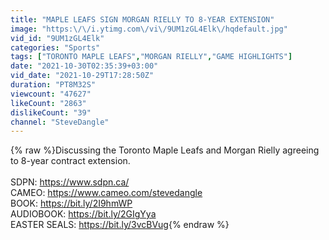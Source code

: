 ```yaml
---
title: "MAPLE LEAFS SIGN MORGAN RIELLY TO 8-YEAR EXTENSION"
image: "https:\/\/i.ytimg.com\/vi\/9UM1zGL4Elk\/hqdefault.jpg"
vid_id: "9UM1zGL4Elk"
categories: "Sports"
tags: ["TORONTO MAPLE LEAFS","MORGAN RIELLY","GAME HIGHLIGHTS"]
date: "2021-10-30T02:35:39+03:00"
vid_date: "2021-10-29T17:28:50Z"
duration: "PT8M32S"
viewcount: "47627"
likeCount: "2863"
dislikeCount: "39"
channel: "SteveDangle"
---
```

{% raw %}Discussing the Toronto Maple Leafs and Morgan Rielly agreeing to 8-year contract extension.<br /><br />SDPN: <a rel="nofollow" target="blank" href="https://www.sdpn.ca/">https://www.sdpn.ca/</a><br />CAMEO: <a rel="nofollow" target="blank" href="https://www.cameo.com/stevedangle">https://www.cameo.com/stevedangle</a><br />BOOK: <a rel="nofollow" target="blank" href="https://bit.ly/2I9hmWP">https://bit.ly/2I9hmWP</a><br />AUDIOBOOK: <a rel="nofollow" target="blank" href="https://bit.ly/2GIgYya">https://bit.ly/2GIgYya</a><br />EASTER SEALS: <a rel="nofollow" target="blank" href="https://bit.ly/3vcBVug">https://bit.ly/3vcBVug</a>{% endraw %}
